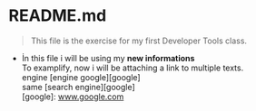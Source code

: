 # README.md
> This file is the exercise for my first Developer Tools class.
  * İn this file i will be using my **new informations**  
    To examplify, now i will be attaching a link to multiple texts.  
engine [engine google][google]  
same [search engine][google]  
[google]: www.google.com
